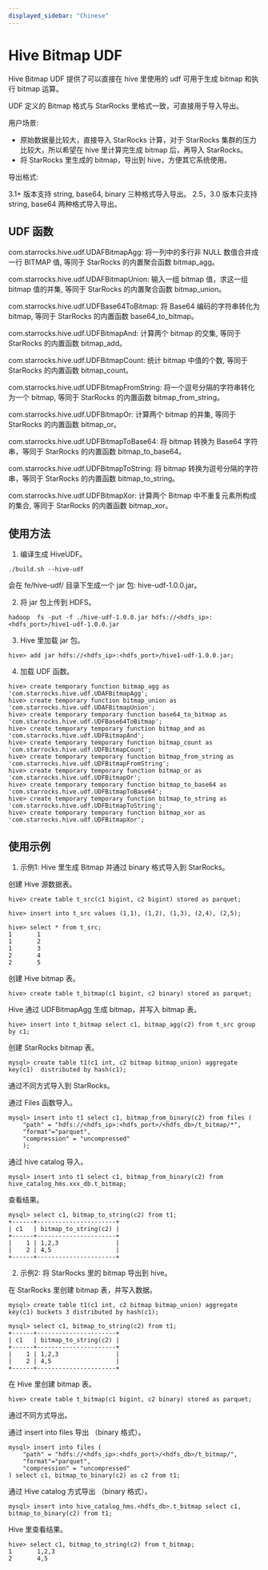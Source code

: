 ```yaml
---
displayed_sidebar: "Chinese"
---
```


# Hive Bitmap UDF

Hive Bitmap UDF 提供了可以直接在 hive 里使用的 udf 可用于生成 bitmap 和执行 bitmap 运算。

UDF 定义的 Bitmap 格式与 StarRocks 里格式一致，可直接用于导入导出。

用户场景:

* 原始数据量比较大，直接导入 StarRocks 计算，对于 StarRocks 集群的压力比较大，所以希望在 hive 里计算完生成 bitmap 后，再导入 StarRocks。
* 将 StarRocks 里生成的 bitmap，导出到 hive，方便其它系统使用。

导出格式:

3.1+ 版本支持 string, base64, binary 三种格式导入导出。
2.5，3.0 版本只支持 string, base64 两种格式导入导出。

## UDF 函数

com.starrocks.hive.udf.UDAFBitmapAgg: 将一列中的多行非 NULL 数值合并成一行 BITMAP 值, 等同于 StarRocks 的内置聚合函数 bitmap_agg。

com.starrocks.hive.udf.UDAFBitmapUnion: 输入一组 bitmap 值，求这一组 bitmap 值的并集, 等同于 StarRocks 的内置聚合函数 bitmap_union。

com.starrocks.hive.udf.UDFBase64ToBitmap: 将 Base64 编码的字符串转化为 bitmap, 等同于 StarRocks 的内置函数 base64_to_bitmap。

com.starrocks.hive.udf.UDFBitmapAnd: 计算两个 bitmap 的交集, 等同于 StarRocks 的内置函数 bitmap_add。

com.starrocks.hive.udf.UDFBitmapCount: 统计 bitmap 中值的个数, 等同于 StarRocks 的内置函数 bitmap_count。

com.starrocks.hive.udf.UDFBitmapFromString: 将一个逗号分隔的字符串转化为一个 bitmap, 等同于 StarRocks 的内置函数 bitmap_from_string。

com.starrocks.hive.udf.UDFBitmapOr: 计算两个 bitmap 的并集, 等同于 StarRocks 的内置函数 bitmap_or。

com.starrocks.hive.udf.UDFBitmapToBase64: 将 bitmap 转换为 Base64 字符串，等同于 StarRocks 的内置函数 bitmap_to_base64。

com.starrocks.hive.udf.UDFBitmapToString: 将 bitmap 转换为逗号分隔的字符串，等同于 StarRocks 的内置函数 bitmap_to_string。

com.starrocks.hive.udf.UDFBitmapXor: 计算两个 Bitmap 中不重复元素所构成的集合, 等同于 StarRocks 的内置函数 bitmap_xor。

## 使用方法

1. 编译生成 HiveUDF。

```
./build.sh --hive-udf
```

会在 fe/hive-udf/ 目录下生成一个 jar 包: hive-udf-1.0.0.jar。

2. 将 jar 包上传到 HDFS。

```
hadoop  fs -put -f ./hive-udf-1.0.0.jar hdfs://<hdfs_ip>:<hdfs_port>/hive1-udf-1.0.0.jar
```

3. Hive 里加载 jar 包。

```
hive> add jar hdfs://<hdfs_ip>:<hdfs_port>/hive1-udf-1.0.0.jar;
```

4. 加载 UDF 函数。

```
hive> create temporary function bitmap_agg as 'com.starrocks.hive.udf.UDAFBitmapAgg';
hive> create temporary function bitmap_union as 'com.starrocks.hive.udf.UDAFBitmapUnion';
hive> create temporary temporary function base64_to_bitmap as 'com.starrocks.hive.udf.UDFBase64ToBitmap';
hive> create temporary temporary function bitmap_and as 'com.starrocks.hive.udf.UDFBitmapAnd';
hive> create temporary temporary function bitmap_count as 'com.starrocks.hive.udf.UDFBitmapCount';
hive> create temporary temporary function bitmap_from_string as 'com.starrocks.hive.udf.UDFBitmapFromString';
hive> create temporary temporary function bitmap_or as 'com.starrocks.hive.udf.UDFBitmapOr';
hive> create temporary temporary function bitmap_to_base64 as 'com.starrocks.hive.udf.UDFBitmapToBase64';
hive> create temporary temporary function bitmap_to_string as 'com.starrocks.hive.udf.UDFBitmapToString';
hive> create temporary temporary function bitmap_xor as 'com.starrocks.hive.udf.UDFBitmapXor';
```

## 使用示例

1. 示例1: Hive 里生成 Bitmap 并通过 binary 格式导入到 StarRocks。

创建 Hive 源数据表。

```
hive> create table t_src(c1 bigint, c2 bigint) stored as parquet;

hive> insert into t_src values (1,1), (1,2), (1,3), (2,4), (2,5);

hive> select * from t_src;
1       1
1       2
1       3
2       4
2       5
```

创建 Hive bitmap 表。

```
hive> create table t_bitmap(c1 bigint, c2 binary) stored as parquet;
```

Hive 通过 UDFBitmapAgg 生成 bitmap，并写入 bitmap 表。

```
hive> insert into t_bitmap select c1, bitmap_agg(c2) from t_src group by c1;
```

创建 StarRocks bitmap 表。

```
mysql> create table t1(c1 int, c2 bitmap bitmap_union) aggregate key(c1)  distributed by hash(c1);
```

通过不同方式导入到 StarRocks。

通过 Files 函数导入。

```
mysql> insert into t1 select c1, bitmap_from_binary(c2) from files (
    "path" = "hdfs://<hdfs_ip>:<hdfs_port>/<hdfs_db>/t_bitmap/*",
    "format"="parquet",
    "compression" = "uncompressed"
    );
```

通过 hive catalog 导入。

```
mysql> insert into t1 select c1, bitmap_from_binary(c2) from hive_catalog_hms.xxx_db.t_bitmap;
```

查看结果。

```
mysql> select c1, bitmap_to_string(c2) from t1;                                                                                                                                                                                                                                   
+------+----------------------+                                                                                                                                                                                                                                                   
| c1   | bitmap_to_string(c2) |
+------+----------------------+
|    1 | 1,2,3                |
|    2 | 4,5                  |
+------+----------------------+
```

2. 示例2: 将 StarRocks 里的 bitmap 导出到 hive。

在 StarRocks 里创建 bitmap 表，并写入数据。

```
mysql> create table t1(c1 int, c2 bitmap bitmap_union) aggregate key(c1) buckets 3 distributed by hash(c1);

mysql> select c1, bitmap_to_string(c2) from t1;                                                                                                                                                                                                                                   
+------+----------------------+                                                                                                                                                                                                                                                   
| c1   | bitmap_to_string(c2) |
+------+----------------------+
|    1 | 1,2,3                |
|    2 | 4,5                  |
+------+----------------------+
```

在 Hive 里创建 bitmap 表。

```
hive> create table t_bitmap(c1 bigint, c2 binary) stored as parquet;
```

通过不同方式导出。

通过 insert into files 导出 （binary 格式）。

```
mysql> insert into files (
    "path" = "hdfs://<hdfs_ip>:<hdfs_port>/<hdfs_db>/t_bitmap/",
    "format"="parquet",
    "compression" = "uncompressed"
) select c1, bitmap_to_binary(c2) as c2 from t1;
```

通过 Hive catalog 方式导出 （binary 格式）。

```
mysql> insert into hive_catalog_hms.<hdfs_db>.t_bitmap select c1, bitmap_to_binary(c2) from t1;
```

Hive 里查看结果。

```
hive> select c1, bitmap_to_string(c2) from t_bitmap;
1       1,2,3
2       4,5
```
